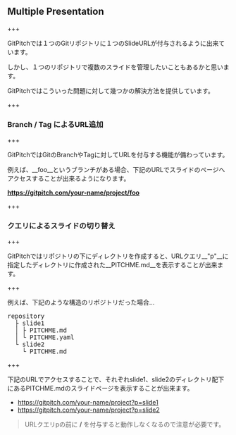 ## Multiple Presentation

+++

GitPitchでは１つのGitリポジトリに１つのSlideURLが付与されるように出来ています。

しかし、１つのリポジトリで複数のスライドを管理したいこともあるかと思います。

GitPitchではこういった問題に対して幾つかの解決方法を提供しています。

+++

### Branch / Tag によるURL追加

+++

GitPitchではGitのBranchやTagに対してURLを付与する機能が備わっています。

例えば、__foo__というブランチがある場合、下記のURLでスライドのページへアクセスすることが出来るようになります。

__https://gitpitch.com/your-name/project/foo__

+++

### クエリによるスライドの切り替え

+++

GitPitchではリポジトリの下にディレクトリを作成すると、URLクエリ__"p"__に指定したディレクトリに作成された__PITCHME.md__を表示することが出来ます。

+++

例えば、下記のような構造のリポジトリだった場合…

<pre>
repository
  ├ slide1
  │ ├ PITCHME.md
  │ └ PITCHME.yaml
  └ slide2
    └ PITCHME.md
</pre>

+++

下記のURLでアクセスすることで、それぞれslide1、slide2のディレクトリ配下にあるPITCHME.mdのスライドページを表示することが出来ます。

- https://gitpitch.com/your-name/project?p=slide1
- https://gitpitch.com/your-name/project?p=slide2

> URLクエリpの前に __/__ を付与すると動作しなくなるので注意が必要です。
